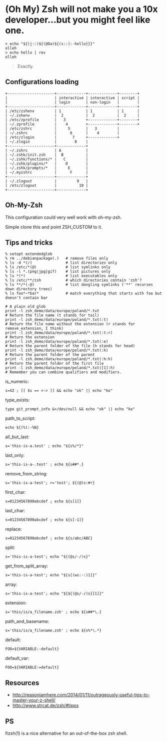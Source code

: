 (Oh My) Zsh will not make you a 10x developer...but you might feel like one.
============================================================================

```
> echo "${(j::)${(@Oa)${(s::):-hello}}}"
olleh
> echo hello | rev
olleh
```

> Exactly.

Configurations loading
----------------------

```
+---------------------+-------------+-------------+--------+
|                     | interactive | interactive | script |
|                     | login       | non-login   |        |
+---------------------+-------------+-------------+--------+
| /etc/zshenv         | 1           | 1           | 1      |
| ~/.zshenv           |  2          |  2          |  2     |
| /etc/zprofile       |   3         +-------------+--------+
| ~/.zprofile         |    4        +-------------+--------+
| /etc/zshrc          |     5       |   3         |
| ~/.zshrc            |      6      |    4        |
| /etc/zlogin         |       7     +-------------+
| ~/.zlogin           |        8    |
+---------------------+-------------+
| ~/.zshrc            | A           |
| ~/.zshk/init.zsh    |  B          |
| ~/.zshk/functions/* |   C         |
| ~/.zshk/plugins/*   |    D        |
| ~/.zshk/prompts/*   |     E       |
| ~/.myzshrc          |      F      |
+---------------------+-------------+
| ~/.zlogout          |         9   |
| /etc/zlogout        |          10 |
+---------------------+-------------+
```

Oh-My-Zsh
---------

This configuration could very well work with oh-my-zsh.

Simple clone this and point ZSH_CUSTOM to it.

Tips and tricks
---------------

```
% setopt extendedglob
% rm ../debianpackage(.)   # remove files only
% ls -d *(/)               # list directories only
% ls /etc/*(@)             # list symlinks only
% ls -l *.(png|jpg|gif)    # list pictures only
% ls *(*)                  # list executables only
% ls /etc/**/zsh           # which directories contain 'zsh'?
% ls **/*(-@)              # list dangling symlinks ('**' recurses down directory trees)
% ls foo*~*bar*            # match everything that starts with foo but doesn't contain bar
```

```
# A plain old glob
print -l zsh_demo/data/europe/poland/*.txt
# Return the file name (t stands for tail)
print -l zsh_demo/data/europe/poland/*.txt(:t)
# Return the file name without the extension (r stands for remove_extension, I think)
print -l zsh_demo/data/europe/poland/*.txt(:t:r)
# Return the extension
print -l zsh_demo/data/europe/poland/*.txt(:e)
# Return the parent folder of the file (h stands for head)
print -l zsh_demo/data/europe/poland/*.txt(:h)
# Return the parent folder of the parent
print -l zsh_demo/data/europe/poland/*.txt(:h:h)
# Return the parent folder of the first file
print -l zsh_demo/data/europe/poland/*.txt([1]:h)
# Remember you can combine qualifiers and modifiers.
```

is_numeric:
```
s=42 ; [[ $s == <-> ]] && echo "ok" || echo "ko"
```
type_exists:
```
type git_prompt_info &>/dev/null && echo "ok" || echo "ko"
```
path_to_script:
```
echo ${(%):-%N}
```
all_but_last:
```
s='this-is-a.test' ; echo "${s%/*}"
```
last_only:
```
s='this-is-a-.test' ; echo ${s##*.}
```
remove_from_string:
```
s='this-is-a-test'; r='test'; ${(@)s:#r}
```
first_char:
```
s=01234567890abcdef ; echo ${s[1]}
```
last_char:
```
s=01234567890abcdef ; echo ${s[-1]}
```
replace:
```
s=01234567890abcdef ; echo ${s/abc/ABC}
```
split:
```
s='this-is-a-test'; echo "${(@s/-/)s}"
```
get_from_split_array:
```
s='this-is-a-test'; echo "${s[(ws:-:)1]}"
```
array:
```
s='this-is-a-test'; echo "${${(@s/-/)s}[1]}"
```
extension:
```
s='this/is/a_filename.zsh' ; echo ${s##*\.}
```
path_and_basename:
```
s='this/is/a_filename.zsh' ; echo ${s%*\.*}
```
default:
```
FOO=${VARIABLE:-default}
```
default_var:
```
FOO=${VARIABLE:=default}
```

Resources
---------

* http://reasoniamhere.com/2014/01/11/outrageously-useful-tips-to-master-your-z-shell/
* http://www.strcat.de/zsh/#tipps

PS
--

fizsh(1) is a nice alternative for an out-of-the-box zsh shell.
